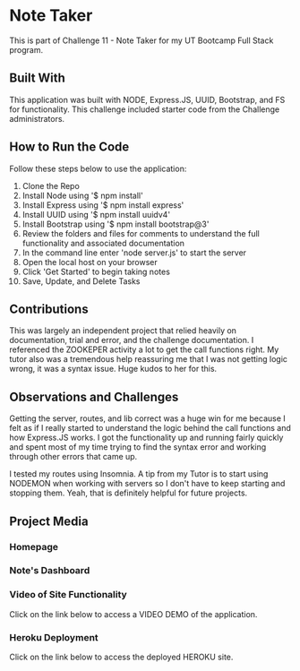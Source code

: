 # Note Taker
This is part of Challenge 11 - Note Taker for my UT Bootcamp Full Stack program.

## Built With
This application was built with NODE, Express.JS, UUID, Bootstrap, and FS for functionality. This challenge included starter code from the Challenge administrators.

## How to Run the Code
Follow these steps below to use the application:
1. Clone the Repo
2. Install Node using '$ npm install'
3. Install Express using '$ npm install express'
4. Install UUID using '$ npm install uuidv4'
5. Install Bootstrap using '$ npm install bootstrap@3'
6. Review the folders and files for comments to understand the full functionality and associated documentation
7. In the command line enter 'node server.js' to start the server
8. Open the local host on your browser
9. Click 'Get Started' to begin taking notes
10. Save, Update, and Delete Tasks

## Contributions
This was largely an independent project that relied heavily on documentation, trial and error, and the challenge documentation. I referenced the ZOOKEPER activity a lot to get the call functions right. My tutor also was a tremendous help reassuring me that I was not getting logic wrong, it was a syntax issue. Huge kudos to her for this.

## Observations and Challenges
Getting the server, routes, and lib correct was a huge win for me because I felt as if I really started to understand the logic behind the call functions and how Express.JS works. I got the functionality up and running fairly quickly and spent most of my time trying to find the syntax error and working through other errors that came up.

I tested my routes using Insomnia. A tip from my Tutor is to start using NODEMON when working with servers so I don't have to keep starting and stopping them. Yeah, that is definitely helpful for future projects.

## Project Media

### Homepage

### Note's Dashboard

### Video of Site Functionality
Click on the link below to access a VIDEO DEMO of the application.

### Heroku Deployment
Click on the link below to access the deployed HEROKU site.